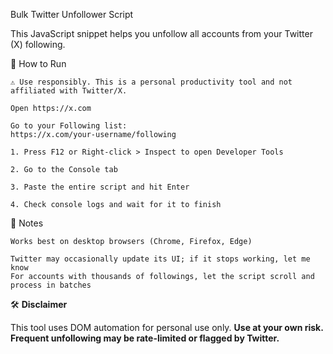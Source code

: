 Bulk Twitter Unfollower Script

This JavaScript snippet helps you unfollow all accounts from your Twitter (X) following.

🚀 How to Run

    ⚠️ Use responsibly. This is a personal productivity tool and not affiliated with Twitter/X.

    Open https://x.com

    Go to your Following list:
    https://x.com/your-username/following

    1. Press F12 or Right-click > Inspect to open Developer Tools

    2. Go to the Console tab

    3. Paste the entire script and hit Enter

    4. Check console logs and wait for it to finish

📌 Notes

    Works best on desktop browsers (Chrome, Firefox, Edge)

    Twitter may occasionally update its UI; if it stops working, let me know
    For accounts with thousands of followings, let the script scroll and process in batches

🛠️ **Disclaimer**

This tool uses DOM automation for personal use only.
**Use at your own risk. Frequent unfollowing may be rate-limited or flagged by Twitter.**
